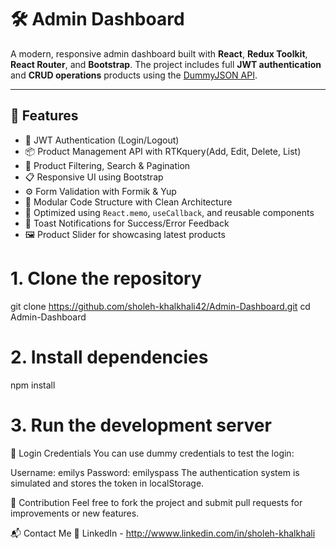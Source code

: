 # 🛠️ Admin Dashboard

A modern, responsive admin dashboard built with **React**, **Redux Toolkit**, **React Router**, and **Bootstrap**. The project includes full **JWT authentication** and **CRUD operations** products using the [DummyJSON API](https://dummyjson.com/).

---

## 🚀 Features

- 🔐 JWT Authentication (Login/Logout)
- 📦 Product Management API with RTKquery(Add, Edit, Delete, List)
- 🔎 Product Filtering, Search & Pagination
- 📋 Responsive UI using Bootstrap
- ⚙️ Form Validation with Formik & Yup
- 📂 Modular Code Structure with Clean Architecture
- 🔄 Optimized using `React.memo`, `useCallback`, and reusable components
- 🔔 Toast Notifications for Success/Error Feedback
- 🖼️ Product Slider for showcasing latest products
# 1. Clone the repository
git clone https://github.com/sholeh-khalkhali42/Admin-Dashboard.git
cd Admin-Dashboard

# 2. Install dependencies
npm install

# 3. Run the development server

🔑 Login Credentials
You can use dummy credentials to test the login:

Username: emilys
Password: emilyspass
The authentication system is simulated and stores the token in localStorage.



🙌 Contribution
Feel free to fork the project and submit pull requests for improvements or new features.

📬 Contact Me
💼 LinkedIn - http://wwww.linkedin.com/in/sholeh-khalkhali
